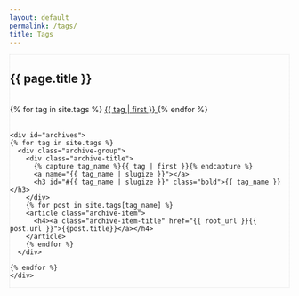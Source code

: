 ```yaml
---
layout: default
permalink: /tags/
title: Tags
---
```



<div class="post">
  <!-- Wrapper Start -->
  <section id="intro" style="border: 1px dotted #ddd;">
    <div class="tags-title">
      <h1>{{ page.title }}</h1>
    </div>
    <br>
    <div class="tag-cloud">
    {% for tag in site.tags %}
      <span style="font-size: {{ tag | last | size | times: 100 | divided_by: site.tags.size | plus: 70  }}%">
        <a href="#{{ tag | first | slugize }}">
          {{ tag | first }}
        </a>
      </span>
    {% endfor %}
    </div>
    <br>
    
    <div id="archives">
    {% for tag in site.tags %}
      <div class="archive-group">
        <div class="archive-title">
          {% capture tag_name %}{{ tag | first }}{% endcapture %}
          <a name="{{ tag_name | slugize }}"></a>
          <h3 id="#{{ tag_name | slugize }}" class="bold">{{ tag_name }}</h3>
        </div>
        {% for post in site.tags[tag_name] %}
        <article class="archive-item">
          <h4><a class="archive-item-title" href="{{ root_url }}{{ post.url }}">{{post.title}}</a></h4>
        </article>
        {% endfor %}
      </div>

    {% endfor %}
    </div>
  </section>
</div>
